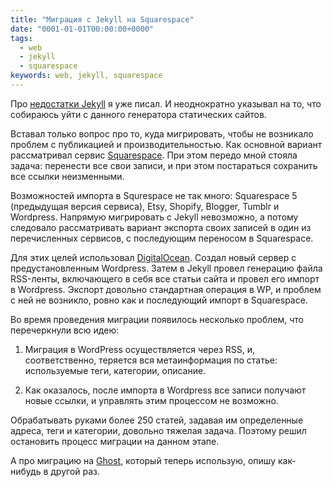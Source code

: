 ```yaml
---
title: "Миграция с Jekyll на Squarespace"
date: "0001-01-01T00:00:00+0000"
tags:
  - web
  - jekyll
  - squarespace
keywords: web, jekyll, squarespace
---
```

Про [недостатки Jekyll](/2013/11/10/lack-of-jekyll/) я уже писал. И неоднократно указывал на то, что собираюсь уйти с данного генератора статических сайтов.

Вставал только вопрос про то, куда мигрировать, чтобы не возникало проблем с публикацией и производительностью. Как основной вариант рассматривал сервис [Squarespace](http://squarespace.com/ "Squarespace"). При этом передо мной стояла задача: перенести все свои записи, и при этом постараться сохранить все ссылки неизменными.

Возможностей импорта в Squrespace не так много: Squarespace 5 (предыдущая версия сервиса), Etsy, Shopify, Blogger, Tumblr и Wordpress. Напрямую мигрировать с Jekyll невозможно, а потому следовало рассматривать вариант экспорта своих записей в один из перечисленных сервисов, с последующим переносом в Squarespace.

Для этих целей использовал [DigitalOcean](https://www.digitalocean.com/?refcode=c5cb9e6574a7 "DigitalOcean"). Создал новый сервер с предустановленным Wordpress. Затем в Jekyll провел генерацию файла RSS-ленты, включающего в себя все статьи сайта и провел его импорт в Wordpress. Экспорт довольно стандартная операция в WP, и проблем с ней не возникло, ровно как и последующий импорт в Squarespace.

Во время проведения миграции появилось несколько проблем, что перечеркнули всю идею:

1. Миграция в WordPress осуществляется через RSS, и, соответственно, теряется вся метаинформация по статье: используемые теги, категории, описание.

2. Как оказалось, после импорта в Wordpress все записи получают новые ссылки, и управлять этим процессом не возможно.

Обрабатывать руками более 250 статей, задавая им определенные адреса, теги и категории, довольно тяжелая задача. Поэтому решил остановить процесс миграции на данном этапе.

А про миграцию на [Ghost](https://ghost.org "Ghost - Just a blogging platform"), который теперь использую, опишу как-нибудь в другой раз.

